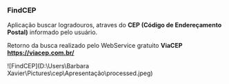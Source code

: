 ### FindCEP

Aplicação buscar logradouros, atraves do **CEP (Código de Endereçamento Postal)** informado pelo usuário.

Retorno da busca realizado pelo WebService gratuito **ViaCEP https://viacep.com.br/**

![FindCEP](D:\Users\Barbara Xavier\Pictures\cep\Apresentação\processed.jpeg)
